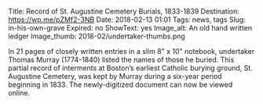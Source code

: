 Title: Record of St. Augustine Cemetery Burials, 1833-1839
Destination: https://wp.me/pZMf2-3NB
Date: 2018-02-13 01:01 
Tags: news, tags 
Slug: in-his-own-grave
Expired: no
ShowText: yes
Image_alt: An old hand written ledger
Image_thumb: 2018-02/undertaker-thumbs.png

In 21 pages of closely written entries in a slim 8" x 10" notebook, undertaker Thomas Murray (1774-1840) listed the names of those he buried. This partial record of interments at Boston’s earliest Catholic burying ground, St. Augustine Cemetery, was kept by Murray during a six-year period beginning in 1833. The newly-digitized document can now be viewed online.